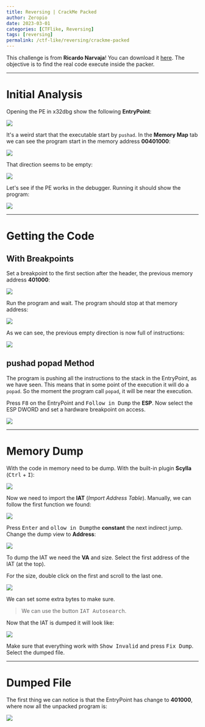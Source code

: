 ```yaml
---
title: Reversing | CrackMe Packed
author: Zeropio
date: 2023-03-01
categories: [CTFlike, Reversing]
tags: [reversing]
permalink: /ctf-like/reversing/crackme-packed
---
```


This challenge is from **Ricardo Narvaja**! You can download it [here](https://drive.google.com/file/d/1n93MT42C91fx-jV7wzKCvpeYXeD7Lss5/view). The objective is to find the real code execute inside the packer.

---

# Initial Analysis

Opening the PE in x32dbg show the following **EntryPoint**:

![](/assets/img/ctflike/reversing/2023-03-01_20-20.png)

It's a weird start that the executable start by `pushad`. In the **Memory Map** tab we can see the program start in the memory address **00401000**:

![](/assets/img/ctflike/reversing/2023-03-01_20-23.png)

That direction seems to be empty:

![](/assets/img/ctflike/reversing/2023-03-01_20-24.png)

Let's see if the PE works in the debugger. Running it should show the program:

![](/assets/img/ctflike/reversing/2023-03-01_20-29.png)

---

# Getting the Code

## With Breakpoints

Set a breakpoint to the first section after the header, the previous memory address **401000**:

![](/assets/img/ctflike/reversing/2023-03-01_20-31.png)

Run the program and wait. The program should stop at that memory address:

![](/assets/img/ctflike/reversing/2023-03-01_20-32.png)

As we can see, the previous empty direction is now full of instructions:

![](/assets/img/ctflike/reversing/2023-03-01_20-32_1.png)

## pushad popad Method

The program is pushing all the instructions to the stack in the EntryPoint, as we have seen. This means that in some point of the execution it will do a `popad`. So the moment the program call `popad`, it will be near the execution.

Press <kbd>F8</kbd> on the EntryPoint and <kbd>Follow in Dump</kbd> the **ESP**. Now select the ESP DWORD and set a hardware breakpoint on access.

![](/assets/img/ctflike/reversing/2023-03-01_20-38.png)

---

# Memory Dump

With the code in memory need to be dump. With the built-in plugin **Scylla** (<kbd>Ctrl</kbd> + <kbd>I</kbd>):

![](/assets/img/ctflike/reversing/2023-03-01_20-54.png)

Now we need to import the **IAT** (*Import Address Table*). Manually, we can follow the first function we found:

![](/assets/img/ctflike/reversing/2023-03-01_20-57.png)

Press <kbd>Enter</kbd> and <kbd>ollow in Dump</kbd>the **constant** the next indirect jump. Change the dump view to **Address**:

![](/assets/img/ctflike/reversing/2023-03-01_21-00.png)

To dump the IAT we need the **VA** and size. Select the first address of the IAT (at the top).

[](/assets/img/ctflike/reversing/2023-03-01_21-27.png)

For the size, double click on the first and scroll to the last one.

![](/assets/img/ctflike/reversing/2023-03-01_21-27_1.png)

We can set some extra bytes to make sure.

> We can use the button <kbd>IAT Autosearch</kbd>.

Now that the IAT is dumped it will look like:

![](/assets/img/ctflike/reversing/2023-03-01_21-30.png)

Make sure that everything work with <kbd>Show Invalid</kbd> and press <kbd>Fix Dump</kbd>. Select the dumped file.

---

# Dumped File

The first thing we can notice is that the EntryPoint has change to **401000**, where now all the unpacked program is:

![](/assets/img/ctflike/reversing/2023-03-01_21-33.png)


